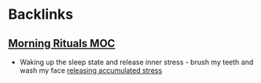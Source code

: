 
# Backlinks
## [Morning Rituals MOC](<Morning Rituals MOC.md>)
- Waking up the sleep state and release inner stress - brush my teeth and wash my face [releasing accumulated stress](<releasing accumulated stress.md>)

